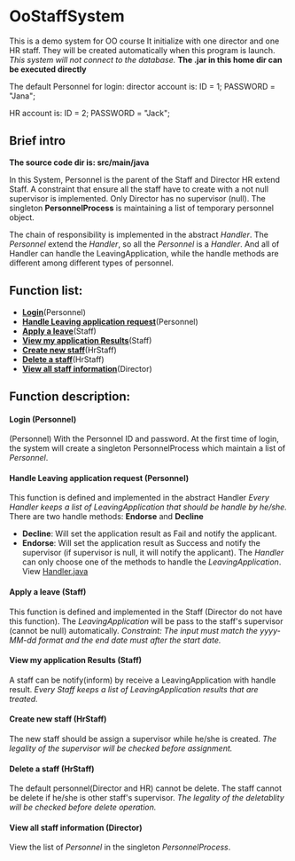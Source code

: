 # OoStaffSystem
This is a demo system for OO course 
It initialize with one director and one HR staff.
They will be created automatically when this program is launch.
*This system will not connect to the database.*
**The .jar in this home dir can be executed directly**

The default Personnel for login:
director account is:
 ID = 1;
 PASSWORD = "Jana";
 
HR account is:
 ID = 2;
 PASSWORD = "Jack";

## Brief intro
**The source code dir is: src/main/java**

In this System, 
Personnel is the parent of the Staff and Director
HR extend Staff.
A constraint that ensure all the staff have to create with a not null supervisor is implemented.
Only Director has no supervisor (null).
The singleton **PersonnelProcess** is maintaining a list of temporary personnel object.

The chain of responsibility is implemented in the abstract *Handler*.
The *Personnel* extend the *Handler*, so all the *Personnel* is a *Handler*.
And all of Handler can handle the LeavingApplication, 
while the handle methods are different among different types of personnel.

## Function list:
* [**Login**](#login-personnel)(Personnel)
* [**Handle Leaving application request**](#handle-leaving-application-request-personnel)(Personnel)
* [**Apply a leave**](#apply-a-leave-staff)(Staff)
* [**View my application Results**](#view-my-application-results-staff)(Staff)
* [**Create new staff**](#create-new-staff-hrstaff)(HrStaff)
* [**Delete a staff**](#delete-a-staff-hrstaff)(HrStaff)
* [**View all staff information**](#view-all-staff-information-director)(Director)


## Function description:

#### Login (Personnel)
(Personnel)
With the Personnel ID and password.
At the first time of login, the system will create a singleton PersonnelProcess which maintain a list of *Personnel*.

#### Handle Leaving application request (Personnel)
This function is defined and implemented in the abstract Handler 
_Every Handler keeps a list of LeavingApplication that should be handle by he/she._
There are two handle methods: **Endorse** and **Decline**
- **Decline**: Will set the application result as Fail and notify the applicant. 
- **Endorse**: Will set the application result as Success and notify the supervisor (if supervisor is null, it will notify the applicant).
The *Handler* can only choose one of the methods to handle the *LeavingApplication*.
View [Handler.java](https://github.com/chenliushan/OoStaffSystem/blob/master/src/main/java/model/Handler.java)

#### Apply a leave (Staff)
This function is defined and implemented in the Staff (Director do not have this function).
The _LeavingApplication_ will be pass to the staff's supervisor (cannot be null) automatically.
_Constraint: The input must match the yyyy-MM-dd format and the end date must after the start date._

#### View my application Results (Staff)
A staff can be notify(inform) by receive a LeavingApplication with handle result.
_Every Staff keeps a list of LeavingApplication results that are treated._

#### Create new staff (HrStaff)
The new staff should be assign a supervisor while he/she is created.
_The legality of the supervisor will be checked before assignment._

#### Delete a staff (HrStaff)
The default personnel(Director and HR) cannot be delete.
The staff cannot be delete if he/she is other staff's supervisor.
_The legality of the deletablity will be checked before delete operation._

#### View all staff information (Director)
View the list of _Personnel_ in the singleton _PersonnelProcess_.